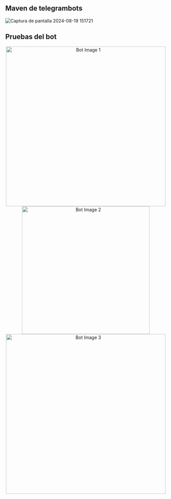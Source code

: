 ## Maven de telegrambots

![Captura de pantalla 2024-08-19 151721](https://github.com/user-attachments/assets/6fca39b7-2f3a-4cd8-aff3-4ecddfb5066d)

## Pruebas del bot

<p align="center">
  <span style="display: inline-block; vertical-align: top;">
    <img src="https://github.com/user-attachments/assets/3f73b901-fe18-4bbe-9763-2323039dc259" alt="Bot Image 1" height="500"/>
  </span>
  <span style="display: inline-block; vertical-align: top;">
    <img src="https://github.com/user-attachments/assets/ddf4b8c5-0f72-46d8-8e39-916b02747a2d" alt="Bot Image 2" height="400"/>
  </span>
  <span style="display: inline-block; vertical-align: top;">
    <img src="https://github.com/user-attachments/assets/d78dd4dc-bfaa-4cec-b6ab-46f0346acea2" alt="Bot Image 3" height="500"/>
  </span>
</p>




